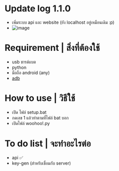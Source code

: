 # Update log 1.1.0
- เพิ่มระบบ api และ website (ยัง localhost อยู่เหมือนเดิม :p)
- ![image](https://github.com/user-attachments/assets/431f5623-4332-466d-92c7-1d3da9244df8)



# Requirement | สิ่งที่ต้องใช้
- usb ชารต์แบต
- python
- มือถือ android (any)
- [adb](https://github.com/fawazahmed0/Latest-adb-fastboot-installer-for-windows/releases/latest/download/Latest-ADB-Installer.bat)

# How to use | วิธีใช้ 
- เปิด ไฟล์ setup.bat
- กดเลข 1 แล้วทำตามที่ไฟล์ bat บอก
- เปิดไฟล์ woohoo!.py

# To do list | จะทำอะไรต่อ
- api ✅
- key-gen (สำหรับเชื่อมกับ server)
